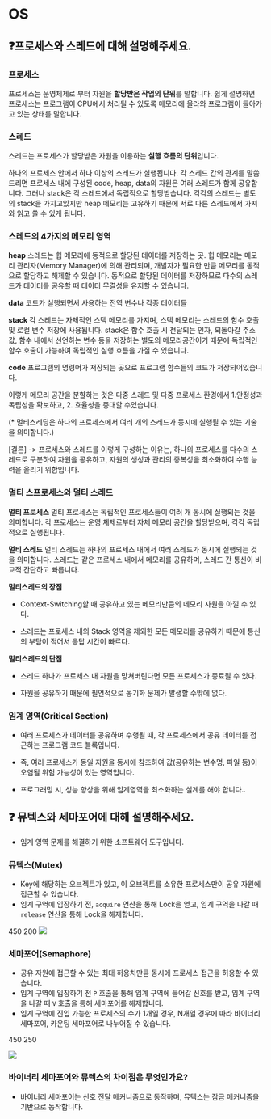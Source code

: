 # OS

## ❓프로세스와 스레드에 대해 설명해주세요.

### 프로세스

프로세스는 운영체제로 부터 자원을 **할당받은 작업의 단위**를 말합니다.
쉽게 설명하면 프로세스는 프로그램이 CPU에서 처리될 수 있도록 메모리에 올라와 프로그램이 돌아가고 있는 상태를 말합니다.

### 스레드

스레드는 프로세스가 할당받은 자원을 이용하는 **실행 흐름의 단위**입니다.

하나의 프로세스 안에서 하나 이상의 스레드가 실행됩니다. 각 스레드 간의 관계를 말씀드리면 프로세스 내에 구성된 code, heap, data의 자원은 여러 스레드가 함께 공유합니다. 그러나 stack은 각 스레드에서 독립적으로 할당받습니다. 각각의 스레드는 별도의 stack을 가지고있지만 heap 메모리는 고유하기 때문에 서로 다른 스레드에서 가져와 읽고 쓸 수 있게 됩니다.

### 스레드의 4가지의 메모리 영역

**heap**
스레드는 힙 메모리에 동적으로 할당된 데이터를 저장하는 곳.
힙 메모리는 메모리 관리자(Memory Manager)에 의해 관리되며, 개발자가 필요한 만큼 메모리를 동적으로 할당하고 해제할 수 있습니다.
동적으로 할당된 데이터를 저장하므로 다수의 스레드가 데이터를 공유할 때 데이터 무결성을 유지할 수 있습니다.

**data**
코드가 실행되면서 사용하는 전역 변수나 각종 데이터들

**stack**
각 스레드는 자체적인 스택 메모리를 가지며, 스택 메모리는 스레드의 함수 호출 및 로컬 변수 저장에 사용됩니다.
stack은 함수 호출 시 전달되는 인자, 되돌아갈 주소 값, 함수 내에서 선언하는 변수 등을 저장하는 별도의 메모리공간이기 때문에 독립적인 함수 호출이 가능하여 독립적인 실행 흐름을 가질 수 있습니다.

**code**
프로그램의 명령어가 저장되는 곳으로 프로그램 함수들의 코드가 저장되어있습니다.

이렇게 메모리 공간을 분할하는 것은 다중 스레드 및 다중 프로세스 환경에서 1.안정성과 독립성을 확보하고, 2. 효율성을 증대할 수있습니다.

(\* 멀티스레딩은 하나의 프로세스에서 여러 개의 스레드가 동시에 실행될 수 있는 기술을 의미합니다.)

[결론]
-> 프로세스와 스레드를 이렇게 구성하는 이유는, 하나의 프로세스를 다수의 스레드로 구분하여 자원을 공유하고, 자원의 생성과 관리의 중복성을 최소화하여 수행 능력을 올리기 위함입니다.

### 멀티 스프로세스와 멀티 스레드

**멀티 프로세스**
멀티 프로세스는 독립적인 프로세스들이 여러 개 동시에 실행되는 것을 의미합니다.
각 프로세스는 운영 체제로부터 자체 메모리 공간을 할당받으며, 각각 독립적으로 실행됩니다.

**멀티 스레드**
멀티 스레드는 하나의 프로세스 내에서 여러 스레드가 동시에 실행되는 것을 의미합니다.
스레드는 같은 프로세스 내에서 메모리를 공유하며, 스레드 간 통신이 비교적 간단하고 빠릅니다.

**멀티스레드의 장점**

- Context-Switching할 때 공유하고 있는 메모리만큼의 메모리 자원을 아낄 수 있다.

- 스레드는 프로세스 내의 Stack 영역을 제외한 모든 메모리를 공유하기 때문에 통신의 부담이 적어서 응답 시간이 빠르다.

**멀티스레드의 단점**

- 스레드 하나가 프로세스 내 자원을 망쳐버린다면 모든 프로세스가 종료될 수 있다.

- 자원을 공유하기 때문에 필연적으로 동기화 문제가 발생할 수밖에 없다.

### 임계 영역(Critical Section)

- 여러 프로세스가 데이터를 공유하며 수행될 때, 각 프로세스에서 공유 데이터를 접근하는 프로그램 코드 블록입니다.
- 즉, 여러 프로세스가 동일 자원을 동시에 참조하여 값(공유하는 변수명, 파일 등)이 오염될 위험 가능성이 있는 영역입니다.

- 프로그래밍 시, 성능 향상을 위해 임계영역을 최소화하는 설계를 해야 합니다..

## ❓ 뮤텍스와 세마포어에 대해 설명해주세요.

- 임계 영역 문제를 해결하기 위한 소프트웨어 도구입니다.

### 뮤텍스(Mutex)

- Key에 해당하는 오브젝트가 있고, 이 오브젝트를 소유한 프로세스만이 공유 자원에 접근할 수 있습니다.
- 임계 구역에 입장하기 전, `acquire` 연산을 통해 Lock을 얻고, 임계 구역을 나갈 때 `release` 연산을 통해 Lock을 해제합니다.

450 200
<image src="../images/mutex.png" style="max-width:450px;"/>

### 세마포어(Semaphore)

- 공유 자원에 접근할 수 있는 최대 허용치만큼 동시에 프로세스 접근을 허용할 수 있습니다.
- 임계 구역에 입장하기 전 `P` 호출을 통해 임계 구역에 들어갈 신호를 받고, 임계 구역을 나갈 때 `V` 호출을 통해 세마포어를 해제합니다.
- 임계 구역에 진입 가능한 프로세스의 수가 1개일 경우, N개일 경우에 따라 바이너리 세마포어, 카운팅 세마포어로 나누어질 수 있습니다.

450 250

<image src="../images/semaphore.png" style="max-width:500px;"/>

### 바이너리 세마포어와 뮤텍스의 차이점은 무엇인가요?

- 바이너리 세마포어는 신호 전달 메커니즘으로 동작하며, 뮤텍스는 잠금 메커니즘을 기반으로 동작합니다.
